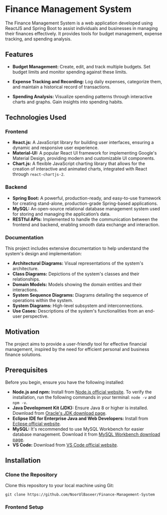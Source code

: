# Finance Management System

The Finance Management System is a web application developed using ReactJS and Spring Boot to assist individuals and businesses in managing their finances effectively. It provides tools for budget management, expense tracking, and spending analysis.

## Features

- **Budget Management:** Create, edit, and track multiple budgets. Set budget limits and monitor spending against these limits.
  
- **Expense Tracking and Recording:** Log daily expenses, categorize them, and maintain a historical record of transactions.
  
- **Spending Analysis:** Visualize spending patterns through interactive charts and graphs. Gain insights into spending habits.

## Technologies Used

### Frontend

- **React.js:** A JavaScript library for building user interfaces, ensuring a dynamic and responsive user experience.
- **Material-UI:** A popular React UI framework for implementing Google's Material Design, providing modern and customizable UI components.
- **Chart.js:** A flexible JavaScript charting library that allows for the creation of interactive and animated charts, integrated with React through `react-chartjs-2`.

### Backend

- **Spring Boot:** A powerful, production-ready, and easy-to-use framework for creating stand-alone, production-grade Spring-based applications.
- **MySQL:** An open-source relational database management system used for storing and managing the application’s data.
- **RESTful APIs:** Implemented to handle the communication between the frontend and backend, enabling smooth data exchange and interaction.

### Documentation

This project includes extensive documentation to help understand the system's design and implementation:
- **Architectural Diagrams:** Visual representations of the system's architecture.
- **Class Diagrams:** Depictions of the system's classes and their relationships.
- **Domain Models:** Models showing the domain entities and their interactions.
- **System Sequence Diagrams:** Diagrams detailing the sequence of operations within the system.
- **System Diagrams:** High-level subsystem and interconnections.
- **Use Cases:** Descriptions of the system's functionalities from an end-user perspective.

## Motivation

The project aims to provide a user-friendly tool for effective financial management, inspired by the need for efficient personal and business finance solutions.

## Prerequisites

Before you begin, ensure you have the following installed:
- **Node.js and npm:** Install from [Node.js official website](https://nodejs.org/). To verify the installation, run the following commands in your terminal: ``node -v`` and ``npm -v``.
- **Java Development Kit (JDK):** Ensure Java 8 or higher is installed. Download from [Oracle's JDK download page](https://www.oracle.com/java/technologies/javase-downloads.html).
- **Eclipse IDE for Enterprise Java and Web Developers:** Install from [Eclipse official website](https://www.eclipse.org/downloads/packages/).
- **MySQL:** It's recommended to use MySQL Workbench for easier database management. Download it from [MySQL Workbench download page](https://dev.mysql.com/downloads/workbench/).
- **VS Code:** Download from [VS Code official website](https://code.visualstudio.com/).

## Installation

### Clone the Repository
Clone this repository to your local machine using Git:

```
git clone https://github.com/NoorUlBaseer/Finance-Management-System
```
### Frontend Setup

